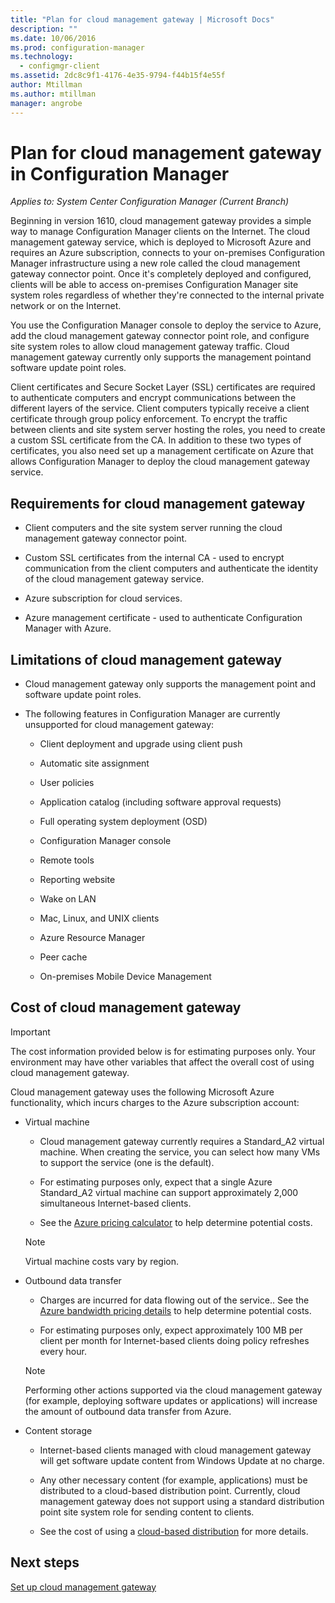 ```yaml
---
title: "Plan for cloud management gateway | Microsoft Docs"
description: ""
ms.date: 10/06/2016
ms.prod: configuration-manager
ms.technology:
  - configmgr-client
ms.assetid: 2dc8c9f1-4176-4e35-9794-f44b15f4e55f
author: Mtillman
ms.author: mtillman
manager: angrobe
---
```


# Plan for cloud management gateway in Configuration Manager

*Applies to: System Center Configuration Manager (Current Branch)*

Beginning in version 1610, cloud management gateway provides a simple way to manage Configuration Manager clients on the Internet. The cloud management gateway service, which is deployed to Microsoft Azure and requires an Azure subscription, connects to your on-premises Configuration Manager infrastructure using a new role called the cloud management gateway connector point. Once it's completely deployed and configured, clients will be able to access on-premises Configuration Manager site system roles regardless of whether they're connected to the internal private network or on the Internet.

You use the Configuration Manager console to deploy the service to Azure, add the cloud management gateway connector point role, and configure site system roles to allow cloud management gateway traffic. Cloud management gateway currently only supports the management pointand software update point roles.

Client certificates and Secure Socket Layer (SSL) certificates are required to authenticate computers and encrypt communications between the different layers of the service. Client computers typically receive a client certificate through group policy enforcement. To encrypt the traffic between clients and site system server hosting the roles, you need to create a custom SSL certificate from the CA. In addition to these two types of certificates, you also need set up a management certificate on Azure that allows Configuration Manager to deploy the cloud management gateway service.

## Requirements for cloud management gateway

-   Client computers and the site system server running the cloud management gateway connector point.

-   Custom SSL certificates from the internal CA - used to encrypt communication from the client computers and authenticate the identity of the cloud management gateway service.

-   Azure subscription for cloud services.

-   Azure management certificate - used to authenticate Configuration Manager with Azure.

## Limitations of cloud management gateway

-   Cloud management gateway only supports the management point and software update point roles.

-   The following features in Configuration Manager are currently unsupported for cloud management gateway:

    -   Client deployment and upgrade using client push

    -   Automatic site assignment

    -   User policies

    -   Application catalog (including software approval requests)

    -   Full operating system deployment (OSD)

    -   Configuration Manager console

    -   Remote tools

    -   Reporting website

    -   Wake on LAN

    -   Mac, Linux, and UNIX clients

    -   Azure Resource Manager

    -   Peer cache

    -   On-premises Mobile Device Management

## Cost of cloud management gateway

>[!IMPORTANT]
>The cost information provided below is for estimating purposes only. Your environment may have other variables that affect the overall cost of using cloud management gateway.

Cloud management gateway uses the following Microsoft Azure functionality, which incurs charges to the Azure subscription account:

-   Virtual machine

    -   Cloud management gateway currently requires a Standard\_A2 virtual machine. When creating the service, you can select how many VMs to support the service (one is the default).

    -   For estimating purposes only, expect that a single Azure Standard\_A2 virtual machine can support approximately 2,000 simultaneous Internet-based clients.

    -   See the [Azure pricing calculator](https://azure.microsoft.com/en-us/pricing/calculator/) to help determine potential costs.

      >[!NOTE]
      >Virtual machine costs vary by region.

-   Outbound data transfer

    -   Charges are incurred for data flowing out of the service.. See the [Azure bandwidth pricing details](https://azure.microsoft.com/en-us/pricing/details/bandwidth/) to help determine potential costs.

    -   For estimating purposes only, expect approximately 100 MB per client per month for Internet-based clients doing policy refreshes every hour.

    >[!NOTE]
    > Performing other actions supported via the cloud management gateway (for example, deploying software updates or applications) will increase the amount of outbound data transfer from Azure.

-   Content storage

    -   Internet-based clients managed with cloud management gateway will get software update content from Windows Update at no charge.

    -   Any other necessary content (for example, applications) must be distributed to a cloud-based distribution point. Currently, cloud management gateway does not support using a standard distribution point site system role for sending content to clients.

    - See the cost of using a [cloud-based distribution](/sccm/core/plan-design/hierarchy/use-a-cloud-based-distribution-point#cost-of-using-cloud-based-distribution) for more details.

## Next steps

[Set up cloud management gateway](setup-cloud-management-gateway.md)
